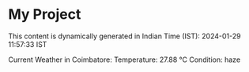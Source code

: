 # My Project

This content is dynamically generated in Indian Time (IST): 2024-01-29 11:57:33 IST


Current Weather in Coimbatore:
Temperature: 27.88 °C
Condition: haze
